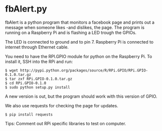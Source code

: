 fbAlert.py
==========
fbAlert is a python program that monitors a facebook page and prints out a message when someone likes -and dislikes, the page.
The program is running on a Raspberry Pi and is flashing a LED trough the GPIOs.

The LED is connected to ground and to pin 7.
Raspberry Pi is connected to internet through Ethernet cable.

You need to have the RPI.GPIO module for python on the Raspberry Pi.
To install it, SSH into the RPi and run:

    $ wget http://pypi.python.org/packages/source/R/RPi.GPIO/RPi.GPIO-0.1.0.tar.gz
    $ tar zxf RPi.GPIO-0.1.0.tar.gz
    $ cd RPi.GPIO-0.1.0
    $ sudo python setup.py install

A new version is out, but the program should work with this version of GPIO.

We also use requests for checking the page for updates.

    $ pip install requests

Tips: Comment out RPi specific libraries to test on computer.
